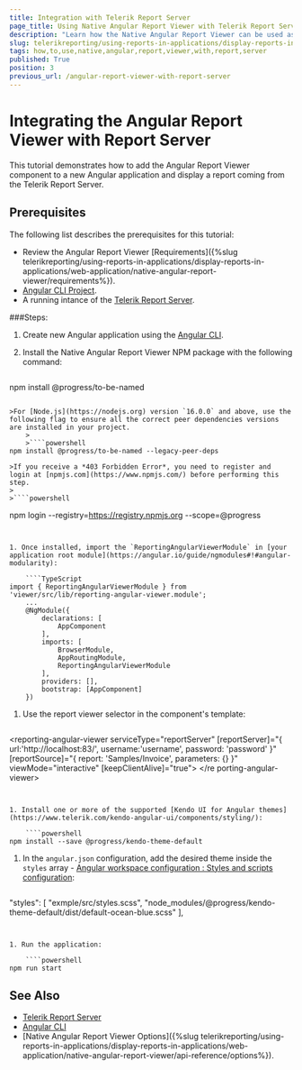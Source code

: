 ```yaml
---
title: Integration with Telerik Report Server
page_title: Using Native Angular Report Viewer with Telerik Report Server
description: "Learn how the Native Angular Report Viewer can be used as an external viewer to display reports located and rendered on a Telerik Report Server."
slug: telerikreporting/using-reports-in-applications/display-reports-in-applications/web-application/native-angular-report-viewer/how-to-use-with-report-server
tags: how,to,use,native,angular,report,viewer,with,report,server
published: True
position: 3
previous_url: /angular-report-viewer-with-report-server
---
```


# Integrating the Angular Report Viewer with Report Server

This tutorial demonstrates how to add the Angular Report Viewer component to a new Angular application and display a report coming from the Telerik Report Server.

## Prerequisites

The following list describes the prerequisites for this tutorial:

* Review the Angular Report Viewer [Requirements]({%slug telerikreporting/using-reports-in-applications/display-reports-in-applications/web-application/native-angular-report-viewer/requirements%}).
* [Angular CLI Project](https://angular.io/cli).
* A running intance of the [Telerik Report Server](https://docs.telerik.com/report-server/introduction).


###Steps:

1. Create new Angular application using the [Angular CLI](https://angular.io/cli).
1. Install the Native Angular Report Viewer NPM package with the following command:

	````powershell
npm install @progress/to-be-named
````

>For [Node.js](https://nodejs.org) version `16.0.0` and above, use the following flag to ensure all the correct peer dependencies versions are installed in your project.
	>
	>````powershell
npm install @progress/to-be-named --legacy-peer-deps
````


	>If you receive a *403 Forbidden Error*, you need to register and login at [npmjs.com](https://www.npmjs.com/) before performing this step.
	>
	>````powershell
npm login --registry=https://registry.npmjs.org --scope=@progress
````


1. Once installed, import the `ReportingAngularViewerModule` in [your application root module](https://angular.io/guide/ngmodules#!#angular-modularity):

	````TypeScript
import { ReportingAngularViewerModule } from 'viewer/src/lib/reporting-angular-viewer.module';
	...
	@NgModule({
		declarations: [
			AppComponent
		],
		imports: [
			BrowserModule,
			AppRoutingModule,
			ReportingAngularViewerModule
		],
		providers: [],
		bootstrap: [AppComponent]
	})
````


1. Use the report viewer selector in the component's template:

	````HTML
<reporting-angular-viewer
		serviceType="reportServer"
		[reportServer]="{
			url:'http://localhost:83/',
			username:'username',
			password: 'password'
		}"
		[reportSource]="{
			report: 'Samples/Invoice',
			parameters: {}
		}"
		viewMode="interactive"
		[keepClientAlive]="true">
</re	porting-angular-viewer>
````


1. Install one or more of the supported [Kendo UI for Angular themes](https://www.telerik.com/kendo-angular-ui/components/styling/):

	````powershell
npm install --save @progress/kendo-theme-default
````


1. In the `angular.json` configuration, add the desired theme inside the `styles` array - [Angular workspace configuration
: Styles and scripts configuration](https://angular.io/guide/workspace-config#styles-and-scripts-configuration):

	````JSON
"styles": [
		"exmple/src/styles.scss",
		"node_modules/@progress/kendo-theme-default/dist/default-ocean-blue.scss"
		],
````


1. Run the application:

	````powershell
npm run start
````


## See Also

* [Telerik Report Server](https://docs.telerik.com/report-server/introduction)
* [Angular CLI](https://angular.io/cli)
* [Native Angular Report Viewer Options]({%slug telerikreporting/using-reports-in-applications/display-reports-in-applications/web-application/native-angular-report-viewer/api-reference/options%}).